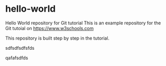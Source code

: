 # hello-world
Hello World repository for Git tutorial
This is an example repository for the Git tutoial on https://www.w3schools.com

This repository is built step by step in the tutorial.

sdfsdfsdfsfds

qafafsdfds
